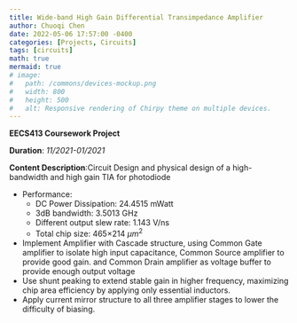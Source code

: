 ```yaml
---
title: Wide-band High Gain Differential Transimpedance Amplifier
author: Chuoqi Chen
date: 2022-05-06 17:57:00 -0400
categories: [Projects, Circuits]
tags: [circuits]
math: true
mermaid: true
# image:
#   path: /commons/devices-mockup.png
#   width: 800
#   height: 500
#   alt: Responsive rendering of Chirpy theme on multiple devices.
---
```


**EECS413 Coursework Project**

**Duration**: *11/2021-01/2021*

**Content Description**:Circuit Design and physical design of a high-bandwidth and high gain TIA for photodiode
- Performance: 
    - DC Power Dissipation: 24.4515 mWatt
    - 3dB bandwidth: 3.5013 GHz
    - Different output slew rate: 1.143 V/ns
    - Total chip size: 465×214 $\mu m^2$
- Implement Amplifier with Cascade structure, using Common Gate amplifier to isolate high input capacitance, Common Source amplifier to provide good gain. and Common Drain amplifier as voltage buffer to provide enough output voltage
- Use shunt peaking to extend stable gain in higher frequency, maximizing chip area efficiency by applying only essential inductors.
- Apply current mirror structure to all three amplifier stages to lower the difficulty of biasing.
